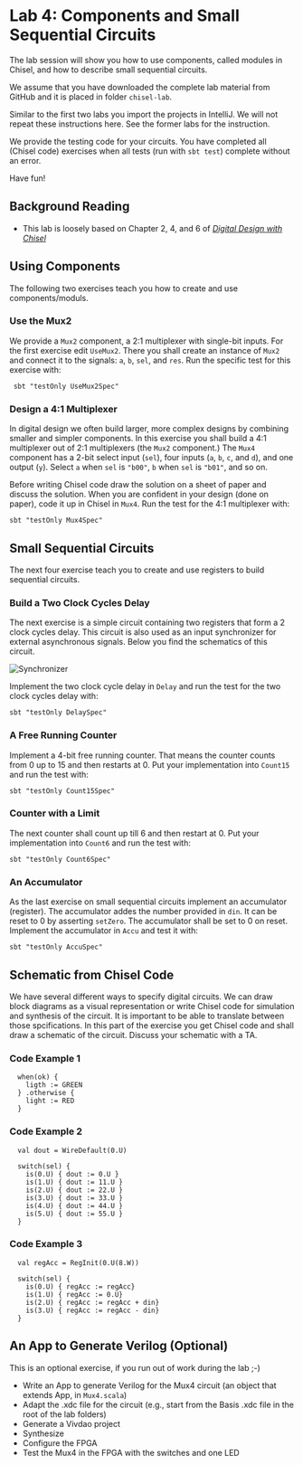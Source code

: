 # Lab 4: Components and Small Sequential Circuits

The lab session will show you how to use components, called modules in Chisel,
and how to describe small sequential circuits.

We assume that you have downloaded the complete lab material from GitHub
and it is placed in folder ```chisel-lab```.

Similar to the first two labs you import the projects in IntelliJ.
We will not repeat these instructions here. See the former labs for the
instruction.

We provide the testing code for your circuits. You have completed all
(Chisel code) exercises when all tests (run with ```sbt test```) complete
without an error.

Have fun!

## Background Reading

 * This lab is loosely based on Chapter 2, 4, and 6 of
*[Digital Design with Chisel](http://www.imm.dtu.dk/~masca/chisel-book.html)*

   
## Using Components

The following two exercises teach you how to create and use components/moduls.

### Use the Mux2

We provide a ```Mux2``` component, a 2:1 multiplexer with single-bit inputs.
For the first exercise edit ```UseMux2```. There you shall create an instance of
```Mux2``` and connect it to the signals: ```a```, ```b```, ```sel```, and ```res```.
Run the specific test for this exercise with:

```
 sbt "testOnly UseMux2Spec"
```
 
### Design a 4:1 Multiplexer

In digital design we often build larger, more complex designs by combining
smaller and simpler components. In this exercise you shall build a 4:1 multiplexer
out of 2:1 multiplexers (the ```Mux2``` component.) The ```Mux4``` component has
a 2-bit select input (```sel```), four inputs (```a```, ```b```, ```c```, and ```d```),
and one output (```y```). Select ```a``` when ```sel``` is ```"b00"```,
```b``` when ```sel``` is ```"b01"```, and so on.

Before writing Chisel code draw the solution on a sheet of paper and discuss the solution.
When you are confident in your design (done on paper), code it up in Chisel in ```Mux4```.
Run the test for the 4:1 multiplexer with:

```
sbt "testOnly Mux4Spec"
```

## Small Sequential Circuits

The next four exercise teach you to create and use registers to build
sequential circuits.

### Build a Two Clock Cycles Delay

The next exercise is a simple circuit containing two registers that form a 2 clock
cycles delay. This circuit is also used as an input synchronizer for external asynchronous
signals. Below you find the schematics of this circuit.

![Synchronizer](../figures/synchronizer.svg)

Implement the two clock cycle delay in ```Delay``` and run the test for the two clock cycles
delay with:

```
sbt "testOnly DelaySpec"
```

### A Free Running Counter

Implement a 4-bit free running counter. That means the counter counts from 0 up to
15 and then restarts at 0. Put your implementation into ```Count15``` and run the
test with:

```
sbt "testOnly Count15Spec"
```

### Counter with a Limit

The next counter shall count up till 6 and then restart at 0.
Put your implementation into ```Count6``` and run the
test with:

```
sbt "testOnly Count6Spec"
```

### An Accumulator

As the last exercise on small sequential circuits implement an accumulator (register).
The accumulator addes the number provided in ```din```. It can be reset to 0 by
asserting ```setZero```. The accumulator shall be set to 0 on reset.
Implement the accumulator in ```Accu``` and test it with:

```
sbt "testOnly AccuSpec"
```

## Schematic from Chisel Code

We have several different ways to specify digital circuits. We can draw block
diagrams as a visual representation or write Chisel code for simulation and
synthesis of the circuit. It is important to be able to translate between those
spcifications. In this part of the exercise you get Chisel code and shall draw
a schematic of the circuit. Discuss your schematic with a TA.

### Code Example 1

```
  when(ok) {
    ligth := GREEN
  } .otherwise {
    light := RED
  }
```

### Code Example 2

```
  val dout = WireDefault(0.U)

  switch(sel) {
    is(0.U) { dout := 0.U }
    is(1.U) { dout := 11.U }
    is(2.U) { dout := 22.U }
    is(3.U) { dout := 33.U }
    is(4.U) { dout := 44.U }
    is(5.U) { dout := 55.U }
  }

```

### Code Example 3

```
  val regAcc = RegInit(0.U(8.W))

  switch(sel) {
    is(0.U) { regAcc := regAcc}
    is(1.U) { regAcc := 0.U}
    is(2.U) { regAcc := regAcc + din}
    is(3.U) { regAcc := regAcc - din}
  }
```

## An App to Generate Verilog (Optional)

This is an optional exercise, if you run out of work during the lab ;-)

 * Write an App to generate Verilog for the Mux4 circuit
 (an object that extends App, in ```Mux4.scala```)
 * Adapt the .xdc file for the circuit
 (e.g., start from the Basis .xdc file in the root of the lab folders)
 * Generate a Vivdao project
 * Synthesize
 * Configure the FPGA
 * Test the Mux4 in the FPGA with the switches and one LED

